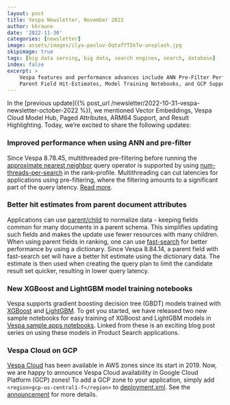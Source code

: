 ```yaml
---
layout: post
title: Vespa Newsletter, November 2022
author: kkraune
date: '2022-11-30'
categories: [newsletter]
image: assets/images/ilya-pavlov-OqtafYT5kTw-unsplash.jpg
skipimage: true
tags: [big data serving, big data, search engines, search, database]
index: false
excerpt: >
    Vespa features and performance advances include ANN Pre-Filter Performance,
    Parent Field Hit-Estimates, Model Training Notebooks, and GCP Support.
---
```


In the [previous update]({% post_url /newsletter/2022-10-31-vespa-newsletter-october-2022 %}),
we mentioned Vector Embeddings, Vespa Cloud Model Hub, Paged Attributes, ARM64 Support, and Result Highlighting.
Today, we’re excited to share the following updates:


### Improved performance when using ANN and pre-filter
Since Vespa 8.78.45, multithreaded pre-filtering before running the
[approximate nearest neighbor](https://docs.vespa.ai/en/approximate-nn-hnsw.html) query operator is supported by using
[num-threads-per-search](https://docs.vespa.ai/en/performance/practical-search-performance-guide.html#multithreaded-search-and-ranking)
in the rank-profile.
Multithreading can cut latencies for applications using pre-filtering,
where the filtering amounts to a significant part of the query latency.
[Read more](https://docs.vespa.ai/en/approximate-nn-hnsw.html#combining-approximate-nearest-neighbor-search-with-filters).


### Better hit estimates from parent document attributes
Applications can use [parent/child](https://docs.vespa.ai/en/parent-child.html) to normalize data -
keeping fields common for many documents in a parent schema.
This simplifies updating such fields and makes the update use fewer resources with many children.
When using parent fields in ranking,
one can use [fast-search](https://docs.vespa.ai/en/attributes.html#fast-search)
for better performance by using a dictionary.
Since Vespa 8.84.14, a parent field with fast-search set will have a better hit estimate using the dictionary data.
The estimate is then used when creating the query plan to limit the candidate result set quicker,
resulting in lower query latency.


### New XGBoost and LightGBM model training notebooks
Vespa supports gradient boosting decision tree (GBDT) models trained with
[XGBoost](https://docs.vespa.ai/en/xgboost.html) and [LightGBM](https://docs.vespa.ai/en/lightgbm.html).
To get you started, we have released two new sample notebooks for easy training of XGBoost and LightGBM models in
[Vespa sample apps notebooks](https://github.com/vespa-engine/sample-apps/tree/master/commerce-product-ranking/notebooks).
Linked from these is an exciting blog post series on using these models in Product Search applications.


### Vespa Cloud on GCP
[Vespa Cloud](https://cloud.vespa.ai/) has been available in AWS zones since its start in 2019.
Now, we are happy to announce Vespa Cloud availability in Google Cloud Platform (GCP) zones!
To add a GCP zone to your application,
simply add `<region>gcp-us-central1-f</region>` to [deployment.xml](https://cloud.vespa.ai/en/reference/deployment).
See the [announcement](https://blog.vespa.ai/vespa-cloud-on-gcp/) for more details.
